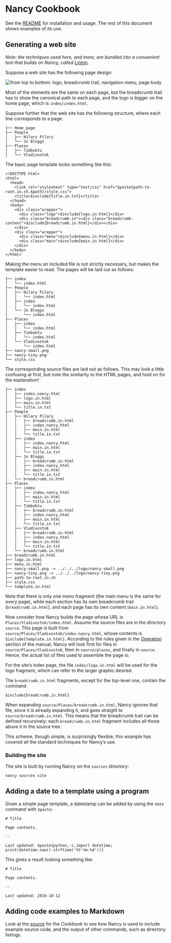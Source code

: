 # Nancy Cookbook

See the [README](README.md) for installation and usage. The rest of this
document shows examples of its use.

## Generating a web site <a name="website-example"></a>

*Note: the techniques used here, and more, are bundled into a convenient
tool that builds on Nancy, called
[Linton](https://rrthomas.github.io/linton).*

Suppose a web site has the following page design:

![from top to bottom: logo, breadcrumb trail, navigation menu, page body](website.svg)

Most of the elements are the same on each page, but the breadcrumb trail has
to show the canonical path to each page, and the logo is bigger on the home
page, which is `index/index.html`.

Suppose further that the web site has the following structure, where each
line corresponds to a page:

```
├── Home page
├── People
│   ├── Hilary Pilary
│   └── Jo Bloggs
├── Places
│   ├── Timbuktu
│   └── Vladivostok
```

The basic page template looks something like this:

```
<!DOCTYPE html>
<html>
  <head>
    <link rel="stylesheet" type="text/css" href="$paste{path-to-root.in.sh,$path}/style.css">
    <title>$include{title.in.txt}</title>
  </head>
  <body>
    <div class="wrapper">
      <div class="logo">$include{logo.in.html}</div>
      <div class="breadcrumb.in"><div class="breadcrumb-content">$include{breadcrumb.in.html}</div></div>
    </div>
    <div class="wrapper">
      <div class="menu">$include{menu.in.html}</div>
      <div class="main">$include{main.in.html}</div>
    </div>
  </body>
</html>
```

Making the menu an included file is not strictly necessary, but makes the
template easier to read. The pages will be laid out as follows:

```
├── index
│   └── index.html
├── People
│   ├── Hilary Pilary
│   │   └── index.html
│   ├── index
│   │   └── index.html
│   └── Jo Bloggs
│       └── index.html
├── Places
│   ├── index
│   │   └── index.html
│   ├── Timbuktu
│   │   └── index.html
│   └── Vladivostok
│       └── index.html
├── nancy-small.png
├── nancy-tiny.png
└── style.css
```

The corresponding source files are laid out as follows. This may look a
little confusing at first, but note the similarity to the HTML pages, and
hold on for the explanation!

```
├── index
│   ├── index.nancy.html
│   ├── logo.in.html
│   ├── main.in.html
│   └── title.in.txt
├── People
│   ├── Hilary Pilary
│   │   ├── breadcrumb.in.html
│   │   ├── index.nancy.html
│   │   ├── main.in.html
│   │   └── title.in.txt
│   ├── index
│   │   ├── index.nancy.html
│   │   ├── main.in.html
│   │   └── title.in.txt
│   ├── Jo Bloggs
│   │   ├── breadcrumb.in.html
│   │   ├── index.nancy.html
│   │   ├── main.in.html
│   │   └── title.in.txt
│   └── breadcrumb.in.html
├── Places
│   ├── index
│   │   ├── index.nancy.html
│   │   ├── main.in.html
│   │   └── title.in.txt
│   ├── Timbuktu
│   │   ├── breadcrumb.in.html
│   │   ├── index.nancy.html
│   │   ├── main.in.html
│   │   └── title.in.txt
│   ├── Vladivostok
│   │   ├── breadcrumb.in.html
│   │   ├── index.nancy.html
│   │   ├── main.in.html
│   │   └── title.in.txt
│   └── breadcrumb.in.html
├── breadcrumb.in.html
├── logo.in.html
├── menu.in.html
├── nancy-small.png -> ../../../logo/nancy-small.png
├── nancy-tiny.png -> ../../../logo/nancy-tiny.png
├── path-to-root.in.sh
├── style.css
└── template.in.html
```

Note that there is only one menu fragment (the main menu is the same for
every page), while each section has its own breadcrumb trail
(`breadcrumb.in.html`), and each page has its own content
(`main.in.html`).

Now consider how Nancy builds the page whose URL is
`Places/Vladivostok/index.html`. Assume the source files are in the
directory `source`. This page is built from
`source/Places/Vladivostok/index.nancy.html`, whose contents is
`$include{template.in.html}`. According to the rules given in the
[Operation](README.md#operation) section of the manual, Nancy will look
first for files in `source/Places/Vladivostok`, then in `source/places`, and
finally in `source`. Hence, the actual list of files used to assemble the
page is:



For the site’s index page, the file `index/logo.in.html` will be used for the
logo fragment, which can refer to the larger graphic desired.

The `breadcrumb.in.html` fragments, except for the top-level one, contain the
command

```
$include{breadcrumb.in.html}
```

When expanding `source/Places/breadcrumb.in.html`, Nancy ignores that file,
since it is already expanding it, and goes straight to
`source/breadcrumb.in.html`. This means that the breadcrumb trail can be
defined recursively: each `breadcrumb.in.html` fragment includes all those
above it in the source tree.

This scheme, though simple, is surprisingly flexible; this example has
covered all the standard techniques for Nancy’s use.

### Building the site

The site is built by running Nancy on the `sources` directory:

```
nancy sources site
```

## Adding a date to a template using a program <a name="date-example"></a>

Given a simple page template, a datestamp can be added by using the `date`
command with `$paste`:

```
# Title

Page contents.

--

Last updated: $paste{python,-c,import datetime; print(datetime.now().strftime('%Y-%m-%d'))}
```

This gives a result looking something like:

```
# Title

Page contents.

--

Last updated: 2016-10-12
```

## Adding code examples to Markdown
[FIXME]: # (Explain the techniques)

Look at the [source](Cookbook.nancy.md) for the Cookbook to see how Nancy is
used to include example source code, and the output of other commands, such
as directory listings.

[FIXME]: # (Add an example about uniquely numbered invoices)
